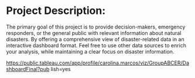 # Project Description:

The primary goal of this project is to provide decision-makers, emergency responders, or the
general public with relevant information about natural disasters. By offering a comprehensive
view of disaster-related data in an interactive dashboard format. Feel free to use other data
sources to enrich your analysis, while maintaining a clear focus on disaster information.

https://public.tableau.com/app/profile/carolina.marcos/viz/GroupABCER/DashboardFinal?pub
lish=yes
